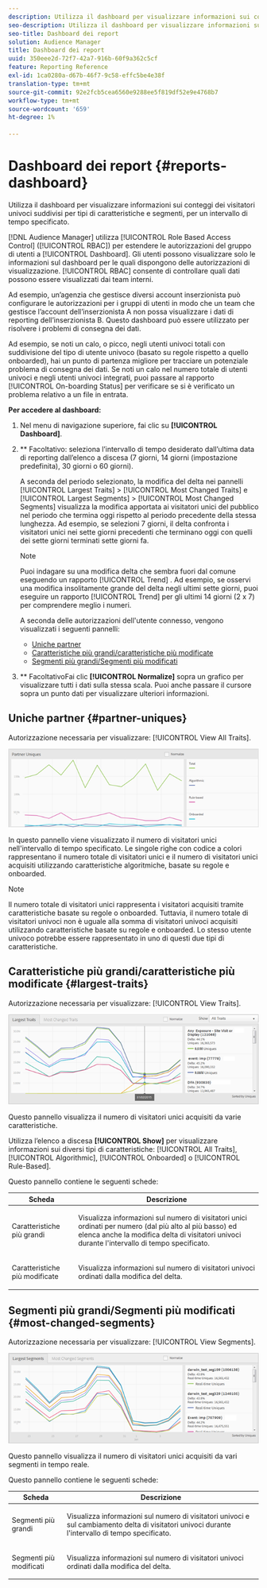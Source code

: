 ```yaml
---
description: Utilizza il dashboard per visualizzare informazioni sui conteggi univoci dei visitatori dei tuoi partner suddivisi per tipi di caratteristiche e segmenti per un intervallo di tempo specificato.
seo-description: Utilizza il dashboard per visualizzare informazioni sui conteggi univoci dei visitatori dei tuoi partner suddivisi per tipi di caratteristiche e segmenti per un intervallo di tempo specificato.
seo-title: Dashboard dei report
solution: Audience Manager
title: Dashboard dei report
uuid: 350eee2d-72f7-42a7-916b-60f9a362c5cf
feature: Reporting Reference
exl-id: 1ca0280a-d67b-46f7-9c58-effc5be4e38f
translation-type: tm+mt
source-git-commit: 92e2fcb5cea6560e9288ee5f819df52e9e4768b7
workflow-type: tm+mt
source-wordcount: '659'
ht-degree: 1%

---
```


# Dashboard dei report {#reports-dashboard}

Utilizza il dashboard per visualizzare informazioni sui conteggi dei visitatori univoci suddivisi per tipi di caratteristiche e segmenti, per un intervallo di tempo specificato.

<!-- 

c_dashboard.xml

 -->

[!DNL Audience Manager] utilizza  [!UICONTROL Role Based Access Control] ([!UICONTROL RBAC]) per estendere le autorizzazioni del gruppo di utenti a  [!UICONTROL Dashboard]. Gli utenti possono visualizzare solo le informazioni sul dashboard per le quali dispongono delle autorizzazioni di visualizzazione. [!UICONTROL RBAC] consente di controllare quali dati possono essere visualizzati dai team interni.

Ad esempio, un’agenzia che gestisce diversi account inserzionista può configurare le autorizzazioni per i gruppi di utenti in modo che un team che gestisce l’account dell’inserzionista A non possa visualizzare i dati di reporting dell’inserzionista B. Questo dashboard può essere utilizzato per risolvere i problemi di consegna dei dati.

Ad esempio, se noti un calo, o picco, negli utenti univoci totali con suddivisione del tipo di utente univoco (basato su regole rispetto a quello onboarded), hai un punto di partenza migliore per tracciare un potenziale problema di consegna dei dati. Se noti un calo nel numero totale di utenti univoci e negli utenti univoci integrati, puoi passare al rapporto [!UICONTROL On-boarding Status] per verificare se si è verificato un problema relativo a un file in entrata.

**Per accedere al dashboard:**

1. Nel menu di navigazione superiore, fai clic su **[!UICONTROL Dashboard]**.
2. ** Facoltativo: seleziona l’intervallo di tempo desiderato dall’ultima data di reporting dall’elenco a discesa (7 giorni, 14 giorni (impostazione predefinita), 30 giorni o 60 giorni).

   A seconda del periodo selezionato, la modifica del delta nei pannelli [!UICONTROL Largest Traits] > [!UICONTROL Most Changed Traits] e [!UICONTROL Largest Segments] > [!UICONTROL Most Changed Segments] visualizza la modifica apportata ai visitatori unici del pubblico nel periodo che termina oggi rispetto al periodo precedente della stessa lunghezza. Ad esempio, se selezioni 7 giorni, il delta confronta i visitatori unici nei sette giorni precedenti che terminano oggi con quelli dei sette giorni terminati sette giorni fa.

   >[!NOTE]
   >
   >Puoi indagare su una modifica delta che sembra fuori dal comune eseguendo un rapporto [!UICONTROL Trend] . Ad esempio, se osservi una modifica insolitamente grande del delta negli ultimi sette giorni, puoi eseguire un rapporto [!UICONTROL Trend] per gli ultimi 14 giorni (2 x 7) per comprendere meglio i numeri.

   A seconda delle autorizzazioni dell&#39;utente connesso, vengono visualizzati i seguenti pannelli:

   * [Uniche partner](../reporting/reports-dashboard.md#partner-uniques)
   * [Caratteristiche più grandi/caratteristiche più modificate](../reporting/reports-dashboard.md#largest-traits)
   * [Segmenti più grandi/Segmenti più modificati](../reporting/reports-dashboard.md#most-changed-segments)

3. ** FacoltativoFai clic  **[!UICONTROL Normalize]** sopra un grafico per visualizzare tutti i dati sulla stessa scala. Puoi anche passare il cursore sopra un punto dati per visualizzare ulteriori informazioni.

## Uniche partner {#partner-uniques}

Autorizzazione necessaria per visualizzare: [!UICONTROL View All Traits].

![](assets/partner_uniques.png)

In questo pannello viene visualizzato il numero di visitatori unici nell&#39;intervallo di tempo specificato. Le singole righe con codice a colori rappresentano il numero totale di visitatori unici e il numero di visitatori unici acquisiti utilizzando caratteristiche algoritmiche, basate su regole e onboarded.

>[!NOTE]
>
>Il numero totale di visitatori unici rappresenta i visitatori acquisiti tramite caratteristiche basate su regole o onboarded. Tuttavia, il numero totale di visitatori univoci non è uguale alla somma di visitatori univoci acquisiti utilizzando caratteristiche basate su regole e onboarded. Lo stesso utente univoco potrebbe essere rappresentato in uno di questi due tipi di caratteristiche.

## Caratteristiche più grandi/caratteristiche più modificate {#largest-traits}

Autorizzazione necessaria per visualizzare: [!UICONTROL View Traits].

![](assets/largest_traits.png)

Questo pannello visualizza il numero di visitatori unici acquisiti da varie caratteristiche.

Utilizza l’elenco a discesa **[!UICONTROL Show]** per visualizzare informazioni sui diversi tipi di caratteristiche: [!UICONTROL All Traits], [!UICONTROL Algorithmic], [!UICONTROL Onboarded] o [!UICONTROL Rule-Based].

Questo pannello contiene le seguenti schede:

<table id="table_DA48BDEB4E0143BEA4EB85AC26FF6AE3"> 
 <thead> 
  <tr> 
   <th colname="col1" class="entry"> Scheda </th> 
   <th colname="col2" class="entry"> Descrizione </th> 
  </tr> 
 </thead>
 <tbody> 
  <tr> 
   <td colname="col1"> <p><span class="wintitle"> Caratteristiche più grandi</span> </p> </td> 
   <td colname="col2"> <p>Visualizza informazioni sul numero di visitatori unici ordinati per numero (dal più alto al più basso) ed elenca anche la modifica delta di visitatori univoci durante l'intervallo di tempo specificato. </p> </td> 
  </tr> 
  <tr> 
   <td colname="col1"> <p><span class="wintitle"> Caratteristiche più modificate</span> </p> </td> 
   <td colname="col2"> <p>Visualizza informazioni sul numero di visitatori univoci ordinati dalla modifica del delta. </p> </td> 
  </tr> 
 </tbody> 
</table>

## Segmenti più grandi/Segmenti più modificati {#most-changed-segments}

Autorizzazione necessaria per visualizzare: [!UICONTROL View Segments].

![](assets/largest_segments.png)

Questo pannello visualizza il numero di visitatori unici acquisiti da vari segmenti in tempo reale.

Questo pannello contiene le seguenti schede:

<table id="table_8E22E0579FA74C5A86CC40B40B2548BE"> 
 <thead> 
  <tr> 
   <th colname="col1" class="entry"> Scheda </th> 
   <th colname="col2" class="entry"> Descrizione </th> 
  </tr> 
 </thead>
 <tbody> 
  <tr> 
   <td colname="col1"> <p><span class="wintitle"> Segmenti più grandi</span> </p> </td> 
   <td colname="col2"> <p>Visualizza informazioni sul numero di visitatori univoci e sul cambiamento delta di visitatori univoci durante l'intervallo di tempo specificato. </p> </td> 
  </tr> 
  <tr> 
   <td colname="col1"> <p><span class="wintitle"> Segmenti più modificati</span> </p> </td> 
   <td colname="col2"> <p>Visualizza informazioni sul numero di visitatori univoci ordinati dalla modifica del delta. </p> </td> 
  </tr> 
 </tbody> 
</table>
